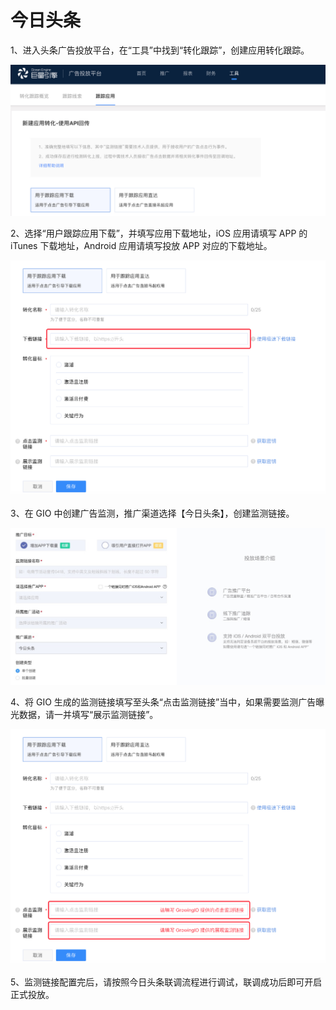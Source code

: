 # 今日头条

1、进入头条广告投放平台，在“工具”中找到“转化跟踪”，创建应用转化跟踪。

![](../../.gitbook/assets/d32f1719-6428-48c5-9def-998b893317b5.png)

2、选择“用户跟踪应用下载”，并填写应用下载地址，iOS 应用请填写 APP 的 iTunes 下载地址，Android 应用请填写投放 APP 对应的下载地址。

![](../../.gitbook/assets/image%20%28306%29.png)

3、在 GIO 中创建广告监测，推广渠道选择【今日头条】，创建监测链接。

![](../../.gitbook/assets/image%20%28160%29.png)

4、将 GIO 生成的监测链接填写至头条“点击监测链接”当中，如果需要监测广告曝光数据，请一并填写“展示监测链接”。

![](../../.gitbook/assets/image%20%28179%29.png)

5、监测链接配置完后，请按照今日头条联调流程进行调试，联调成功后即可开启正式投放。




